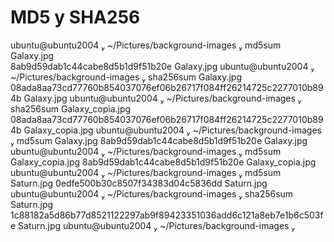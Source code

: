 # MD5 y SHA256
 
 ubuntu@ubuntu2004  ~/Pictures/background-images  md5sum Galaxy.jpg   
8ab9d59dab1c44cabe8d5b1d9f51b20e  Galaxy.jpg
 ubuntu@ubuntu2004  ~/Pictures/background-images  sha256sum Galaxy.jpg
08ada8aa73cd77760b854037076ef06b26717f084ff26214725c2277010b894b  Galaxy.jpg
 ubuntu@ubuntu2004  ~/Pictures/background-images  sha256sum Galaxy_copia.jpg 
08ada8aa73cd77760b854037076ef06b26717f084ff26214725c2277010b894b  Galaxy_copia.jpg
 ubuntu@ubuntu2004  ~/Pictures/background-images  md5sum Galaxy.jpg 
8ab9d59dab1c44cabe8d5b1d9f51b20e  Galaxy.jpg
 ubuntu@ubuntu2004  ~/Pictures/background-images  md5sum Galaxy_copia.jpg 
8ab9d59dab1c44cabe8d5b1d9f51b20e  Galaxy_copia.jpg
 ubuntu@ubuntu2004  ~/Pictures/background-images  md5sum Saturn.jpg 
0edfe500b30c8507f34383d04c5836dd  Saturn.jpg
 ubuntu@ubuntu2004  ~/Pictures/background-images  sha256sum Saturn.jpg      
1c88182a5d86b77d8521122297ab9f89423351036add6c121a8eb7e1b6c503fe  Saturn.jpg
 ubuntu@ubuntu2004  ~/Pictures/background-images  
